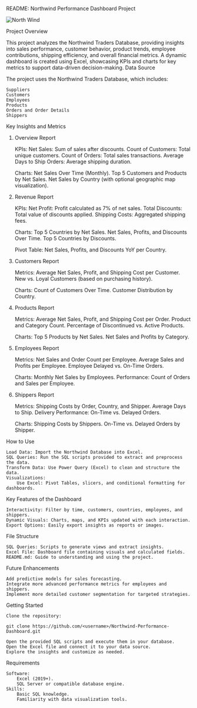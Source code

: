 README: Northwind Performance Dashboard Project

![North Wind](https://github.com/user-attachments/assets/c0601dca-493e-49a3-a725-ded19a964768)



Project Overview

This project analyzes the Northwind Traders Database, providing insights into sales performance, customer behavior, product trends, employee contributions, shipping efficiency, and overall financial metrics. A dynamic dashboard is created using Excel, showcasing KPIs and charts for key metrics to support data-driven decision-making.
Data Source

The project uses the Northwind Traders Database, which includes:

    Suppliers
    Customers
    Employees
    Products
    Orders and Order Details
    Shippers

Key Insights and Metrics
1. Overview Report

    KPIs:
        Net Sales: Sum of sales after discounts.
        Count of Customers: Total unique customers.
        Count of Orders: Total sales transactions.
        Average Days to Ship Orders: Average shipping duration.

    Charts:
        Net Sales Over Time (Monthly).
        Top 5 Customers and Products by Net Sales.
        Net Sales by Country (with optional geographic map visualization).

2. Revenue Report

    KPIs:
        Net Profit: Profit calculated as 7% of net sales.
        Total Discounts: Total value of discounts applied.
        Shipping Costs: Aggregated shipping fees.

    Charts:
        Top 5 Countries by Net Sales.
        Net Sales, Profits, and Discounts Over Time.
        Top 5 Countries by Discounts.

    Pivot Table:
        Net Sales, Profits, and Discounts YoY per Country.

3. Customers Report

    Metrics:
        Average Net Sales, Profit, and Shipping Cost per Customer.
        New vs. Loyal Customers (based on purchasing history).

    Charts:
        Count of Customers Over Time.
        Customer Distribution by Country.

4. Products Report

    Metrics:
        Average Net Sales, Profit, and Shipping Cost per Order.
        Product and Category Count.
        Percentage of Discontinued vs. Active Products.

    Charts:
        Top 5 Products by Net Sales.
        Net Sales and Profits by Category.

5. Employees Report

    Metrics:
        Net Sales and Order Count per Employee.
        Average Sales and Profits per Employee.
        Employee Delayed vs. On-Time Orders.

    Charts:
        Monthly Net Sales by Employees.
        Performance: Count of Orders and Sales per Employee.

6. Shippers Report

    Metrics:
        Shipping Costs by Order, Country, and Shipper.
        Average Days to Ship.
        Delivery Performance: On-Time vs. Delayed Orders.

    Charts:
        Shipping Costs by Shippers.
        On-Time vs. Delayed Orders by Shipper.

How to Use

    Load Data: Import the Northwind Database into Excel.
    SQL Queries: Run the SQL scripts provided to extract and preprocess the data.
    Transform Data: Use Power Query (Excel) to clean and structure the data.
    Visualizations:
        Use Excel: Pivot Tables, slicers, and conditional formatting for dashboards.

Key Features of the Dashboard

    Interactivity: Filter by time, customers, countries, employees, and shippers.
    Dynamic Visuals: Charts, maps, and KPIs updated with each interaction.
    Export Options: Easily export insights as reports or images.

File Structure

    SQL Queries: Scripts to generate views and extract insights.
    Excel File: Dashboard file containing visuals and calculated fields.
    README.md: Guide to understanding and using the project.

Future Enhancements

    Add predictive models for sales forecasting.
    Integrate more advanced performance metrics for employees and shippers.
    Implement more detailed customer segmentation for targeted strategies.

Getting Started

    Clone the repository:

    git clone https://github.com/<username>/Northwind-Performance-Dashboard.git

    Open the provided SQL scripts and execute them in your database.
    Open the Excel file and connect it to your data source.
    Explore the insights and customize as needed.

Requirements

    Software:
        Excel (2019+).
        SQL Server or compatible database engine.
    Skills:
        Basic SQL knowledge.
        Familiarity with data visualization tools.
